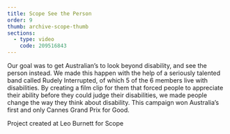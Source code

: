```yaml
---
title: Scope See the Person
order: 9
thumb: archive-scope-thumb
sections:
  - type: video
    code: 209516843
---
```

Our goal was to get Australian’s to look beyond disability, and see the person instead.
We made this happen with the help of a seriously talented band called Rudely Interrupted, of which 5 of the 6 members live with disabilities. By creating a film clip for them that forced people to appreciate their ability before they could judge their disabilities, we made people change the way they think about disability. This campaign won Australia’s first and only Cannes Grand Prix for Good.

Project created at Leo Burnett for Scope

